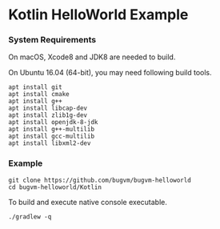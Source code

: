 # Kotlin HelloWorld Example

### System Requirements

On macOS, Xcode8 and JDK8 are needed to build.

On Ubuntu 16.04 (64-bit), you may need following build tools.

 ```
 apt install git
 apt install cmake
 apt install g++
 apt install libcap-dev
 apt install zlib1g-dev
 apt install openjdk-8-jdk
 apt install g++-multilib
 apt install gcc-multilib
 apt install libxml2-dev
 ```


### Example

```
git clone https://github.com/bugvm/bugvm-helloworld
cd bugvm-helloworld/Kotlin
```

To build and execute native console executable.

```
./gradlew -q
```